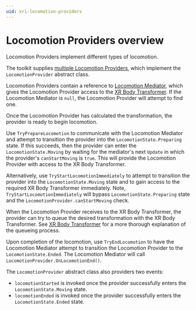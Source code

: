 ```yaml
---
uid: xri-locomotion-providers
---
```


# Locomotion Providers overview

Locomotion Providers implement different types of locomotion. 

The toolkit supplies [multiple Locomotion Providers](locomotion-providers-landing.md), which implement the `LocomotionProvider` abstract class.

Locomotion Providers contain a reference to [Locomotion Mediator](locomotion-mediator.md), which gives the Locomotion Provider access to the [XR Body Transformer](xr-body-transformer.md). If the Locomotion Mediator is `null`, the Locomotion Provider will attempt to find one.

Once the Locomotion Provider has calculated the transformation, the provider is ready to begin locomotion.

Use `TryPrepareLocomotion` to communicate with the Locomotion Mediator and attempt to transition the provider into the `LocomotionState.Preparing` state. If this succeeds, then the provider can enter the `LocomotionState.Moving` by waiting for the mediator's next `Update` in which the provider's `canStartMoving` is `true`. This will provide the Locomotion Provider with access to the XR Body Transformer.

Alternatively, use `TryStartLocomotionImmediately` to attempt to transition the provider into the `LocomotionState.Moving` state and to gain access to the required XR Body Transformer immediately. Note, `TryStartLocomotionImmediately` will bypass `LocomotionState.Preparing` state and the `LocomotionProvider.canStartMoving` check.

When the Locomotion Provider receives to the XR Body Transformer, the provider can try to queue the desired transformation with the XR Body Transformer. See [XR Body Transformer](xr-body-transformer.md) for a more thorough explanation of the queueing process.

Upon completion of the locomotion, use `TryEndLocomotion` to have the Locomotion Mediator attempt to transition the Locomotion Provider to the `LocomotionState.Ended`. The Locomotion Mediator will call `LocomotionProvider.OnLocomotionEnd()`.

The `LocomotionProvider` abstract class also providers two events:
* `locomotionStarted` is invoked once the provider successfully enters the `LocomotionState.Moving` state.
* `locomotionEnded` is invoked once the provider successfully enters the `LocomotionState.Ended` state.

